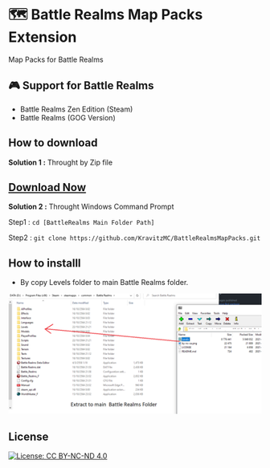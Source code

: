 # 🗺 Battle Realms Map Packs Extension 

 Map Packs for Battle Realms

## 🎮 Support for Battle Realms 

- Battle Realms Zen Edition (Steam)
- Battle Realms (GOG Version)

## How to download

**Solution 1 :**
Throught by Zip file 

## [Download Now](https://github.com/KravitzMC/BattleRealmsMapPacks/archive/refs/heads/main.zip)

**Solution 2 :**
Throught Windows Command Prompt 

Step1 : `cd [BattleRealms Main Folder Path]`

Step2 : `git clone https://github.com/KravitzMC/BattleRealmsMapPacks.git`

## How to installl

- By copy Levels folder to main Battle Realms folder.

![](https://raw.githubusercontent.com/KravitzMC/BattleRealmsMapPacks/main/toturial.png)


## License

[![License: CC BY-NC-ND 4.0](https://mirrors.creativecommons.org/presskit/buttons/88x31/png/by-nc-sa.png)](https://creativecommons.org/licenses/by-nc-sa/3.0/)
